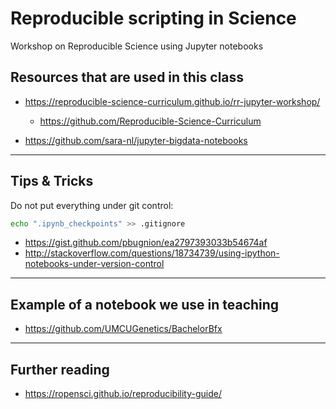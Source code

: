 # Reproducible scripting in Science
Workshop on Reproducible Science using Jupyter notebooks

## Resources that are used in this class
* https://reproducible-science-curriculum.github.io/rr-jupyter-workshop/
  * https://github.com/Reproducible-Science-Curriculum

* https://github.com/sara-nl/jupyter-bigdata-notebooks

---

## Tips & Tricks
Do not put everything under git control:
~~~ bash
echo ".ipynb_checkpoints" >> .gitignore
~~~
* https://gist.github.com/pbugnion/ea2797393033b54674af
* http://stackoverflow.com/questions/18734739/using-ipython-notebooks-under-version-control

---
## Example of a notebook we use in teaching
* https://github.com/UMCUGenetics/BachelorBfx

---

## Further reading
* https://ropensci.github.io/reproducibility-guide/

